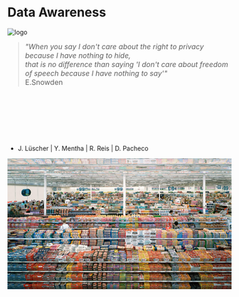 


# Data Awareness


![logo](_media/eye_small.svg")



> <font size="3"><i>"When you say I don't care about the right to privacy because I have nothing to hide,<br> that is no difference than saying 'I don't care about freedom of speech because I have nothing to say'"</i><br>E.Snowden</font>

<br><br><br><br><br><br>
- J. Lüscher | Y. Mentha | R. Reis | D. Pacheco

![cover](_media/AndreasGursky-e30111cfc579d648a37d090324af2090-800.jpg)
